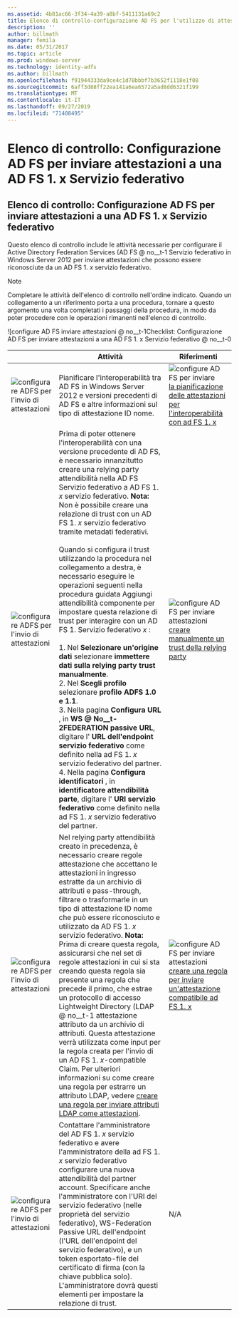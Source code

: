 ```yaml
---
ms.assetid: 4b81ac66-3f34-4a39-a8bf-5411131a69c2
title: Elenco di controllo-configurazione AD FS per l'utilizzo di attestazioni da AD FS 1. x
description: ''
author: billmath
manager: femila
ms.date: 05/31/2017
ms.topic: article
ms.prod: windows-server
ms.technology: identity-adfs
ms.author: billmath
ms.openlocfilehash: f91944333da9ce4c1d78bbbf7b3652f1118e1f08
ms.sourcegitcommit: 6aff3d88ff22ea141a6ea6572a5ad8dd6321f199
ms.translationtype: MT
ms.contentlocale: it-IT
ms.lasthandoff: 09/27/2019
ms.locfileid: "71408495"
---
```

# <a name="checklist-configuring-ad-fs-to-send-claims-to-an-ad-fs-1x-federation-service"></a>Elenco di controllo: Configurazione AD FS per inviare attestazioni a una AD FS 1. x Servizio federativo

  
## <a name="checklist-configuring-ad-fs-to-send-claims-to-an-adfs1x-federation-service"></a>Elenco di controllo: Configurazione AD FS per inviare attestazioni a una AD FS 1. x Servizio federativo  
Questo elenco di controllo include le attività necessarie per configurare il Active Directory Federation Services \(AD FS @ no__t-1 Servizio federativo in Windows Server 2012 per inviare attestazioni che possono essere riconosciute da un AD FS 1. *x* servizio federativo.  
  
> [!NOTE]  
> Completare le attività dell'elenco di controllo nell'ordine indicato. Quando un collegamento a un riferimento porta a una procedura, tornare a questo argomento una volta completati i passaggi della procedura, in modo da poter procedere con le operazioni rimanenti nell'elenco di controllo.  
  
![configure AD FS inviare attestazioni @ no__t-1Checklist: Configurazione AD FS per inviare attestazioni a una AD FS 1. x Servizio federativo @ no__t-0  
  
||Attività|Riferimenti|  
|-|--------|-------------|  
|![configurare ADFS per l'invio di attestazioni](media/icon_checkboxo.gif)|Pianificare l'interoperabilità tra AD FS in Windows Server 2012 e versioni precedenti di AD FS e altre informazioni sul tipo di attestazione ID nome.|![configure AD FS per inviare](media/faa393df-4856-4431-9eda-4f4e5be72a90.gif)[la pianificazione delle attestazioni per l'interoperabilità con ad FS 1. x](https://technet.microsoft.com/library/ff678040.aspx)|  
|![configurare ADFS per l'invio di attestazioni](media/icon_checkboxo.gif)|Prima di poter ottenere l'interoperabilità con una versione precedente di AD FS, è necessario innanzitutto creare una relying party attendibilità nella AD FS Servizio federativo a AD FS 1. *x* servizio federativo. **Nota:** Non è possibile creare una relazione di trust con un AD FS 1. *x* servizio federativo tramite metadati federativi.<br /><br />Quando si configura il trust utilizzando la procedura nel collegamento a destra, è necessario eseguire le operazioni seguenti nella procedura guidata Aggiungi attendibilità componente per impostare questa relazione di trust per interagire con un AD FS 1. Servizio federativo *x* :<br /><br />1.  Nel **Selezionare un'origine dati** selezionare **immettere dati sulla relying party trust manualmente**.<br />2.  Nel **Scegli profilo** selezionare **profilo ADFS 1.0 e 1.1**.<br />3.  Nella pagina **Configura URL** , in **WS @ No__t-2FEDERATION passive URL**, digitare l' **URL dell'endpoint servizio federativo** come definito nella ad FS 1. *x* servizio federativo del partner.<br />4.  Nella pagina **Configura identificatori** , in **identificatore attendibilità parte**, digitare l' **URI servizio federativo** come definito nella ad FS 1. *x* servizio federativo del partner.|![configure AD FS per inviare attestazioni](media/faa393df-4856-4431-9eda-4f4e5be72a90.gif)[creare manualmente un trust della relying party](../../ad-fs/operations/Create-a-Relying-Party-Trust.md)|  
|![configurare ADFS per l'invio di attestazioni](media/icon_checkboxo.gif)|Nel relying party attendibilità creato in precedenza, è necessario creare regole attestazione che accettano le attestazioni in ingresso estratte da un archivio di attributi e pass-through, filtrare o trasformarle in un tipo di attestazione ID nome che può essere riconosciuto e utilizzato da AD FS 1. *x* servizio federativo. **Nota:** Prima di creare questa regola, assicurarsi che nel set di regole attestazioni in cui si sta creando questa regola sia presente una regola che precede il primo, che estrae un protocollo di accesso Lightweight Directory \(LDAP @ no__t-1 attestazione attributo da un archivio di attributi. Questa attestazione verrà utilizzata come input per la regola creata per l'invio di un AD FS 1. *x*\-compatible Claim. Per ulteriori informazioni su come creare una regola per estrarre un attributo LDAP, vedere [creare una regola per inviare attributi LDAP come attestazioni](../../ad-fs/operations/Create-a-Rule-to-Send-LDAP-Attributes-as-Claims.md).|![configure AD FS per inviare attestazioni](media/faa393df-4856-4431-9eda-4f4e5be72a90.gif)[creare una regola per inviare un'attestazione compatibile ad FS 1. x](../../ad-fs/operations/Create-a-Rule-to-Send-an-AD-FS-1x-Compatible-Claim.md)|  
|![configurare ADFS per l'invio di attestazioni](media/icon_checkboxo.gif)|Contattare l'amministratore del AD FS 1. *x* servizio federativo e avere l'amministratore della ad FS 1. *x* servizio federativo configurare una nuova attendibilità del partner account. Specificare anche l'amministratore con l'URI del servizio federativo \(nelle proprietà del servizio federativo\), WS\-Federation Passive URL dell'endpoint \(l'URL dell'endpoint del servizio federativo\), e un token esportato\-file del certificato di firma \(con la chiave pubblica solo\). L'amministratore dovrà questi elementi per impostare la relazione di trust.|N\/A|  
  

